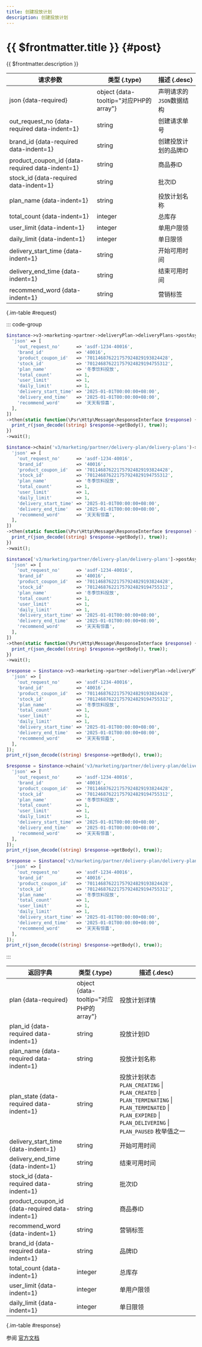 ```yaml
---
title: 创建投放计划
description: 创建投放计划
---
```


# {{ $frontmatter.title }} {#post}

{{ $frontmatter.description }}

| 请求参数 | 类型 {.type} | 描述 {.desc}
| --- | --- | ---
| json {data-required} | object {data-tooltip="对应PHP的array"} | 声明请求的`JSON`数据结构
| out_request_no {data-required data-indent=1} | string | 创建请求单号
| brand_id {data-required data-indent=1} | string | 创建投放计划的品牌ID
| product_coupon_id {data-required data-indent=1} | string | 商品券ID
| stock_id {data-required data-indent=1} | string | 批次ID
| plan_name {data-indent=1} | string | 投放计划名称
| total_count {data-indent=1} | integer | 总库存
| user_limit {data-indent=1} | integer | 单用户限领
| daily_limit {data-indent=1} | integer | 单日限领
| delivery_start_time {data-indent=1} | string | 开始可用时间
| delivery_end_time {data-indent=1} | string | 结束可用时间
| recommend_word {data-indent=1} | string | 营销标签

{.im-table #request}

::: code-group

```php [异步纯链式]
$instance->v3->marketing->partner->deliveryPlan->deliveryPlans->postAsync([
  'json' => [
    'out_request_no'      => 'asdf-1234-40016',
    'brand_id'            => '40016',
    'product_coupon_id'   => '701146876221757924829193824428',
    'stock_id'            => '701246876221757924829194755312',
    'plan_name'           => '冬季饮料投放',
    'total_count'         => 1,
    'user_limit'          => 1,
    'daily_limit'         => 1,
    'delivery_start_time' => '2025-01-01T00:00:00+08:00',
    'delivery_end_time'   => '2025-01-01T00:00:00+08:00',
    'recommend_word'      => '天天有惊喜',
  ],
])
->then(static function(\Psr\Http\Message\ResponseInterface $response) {
  print_r(json_decode((string) $response->getBody(), true));
})
->wait();
```

```php [异步声明式]
$instance->chain('v3/marketing/partner/delivery-plan/delivery-plans')->postAsync([
  'json' => [
    'out_request_no'      => 'asdf-1234-40016',
    'brand_id'            => '40016',
    'product_coupon_id'   => '701146876221757924829193824428',
    'stock_id'            => '701246876221757924829194755312',
    'plan_name'           => '冬季饮料投放',
    'total_count'         => 1,
    'user_limit'          => 1,
    'daily_limit'         => 1,
    'delivery_start_time' => '2025-01-01T00:00:00+08:00',
    'delivery_end_time'   => '2025-01-01T00:00:00+08:00',
    'recommend_word'      => '天天有惊喜',
  ],
])
->then(static function(\Psr\Http\Message\ResponseInterface $response) {
  print_r(json_decode((string) $response->getBody(), true));
})
->wait();
```

```php [异步属性式]
$instance['v3/marketing/partner/delivery-plan/delivery-plans']->postAsync([
  'json' => [
    'out_request_no'      => 'asdf-1234-40016',
    'brand_id'            => '40016',
    'product_coupon_id'   => '701146876221757924829193824428',
    'stock_id'            => '701246876221757924829194755312',
    'plan_name'           => '冬季饮料投放',
    'total_count'         => 1,
    'user_limit'          => 1,
    'daily_limit'         => 1,
    'delivery_start_time' => '2025-01-01T00:00:00+08:00',
    'delivery_end_time'   => '2025-01-01T00:00:00+08:00',
    'recommend_word'      => '天天有惊喜',
  ],
])
->then(static function(\Psr\Http\Message\ResponseInterface $response) {
  print_r(json_decode((string) $response->getBody(), true));
})
->wait();
```

```php [同步纯链式]
$response = $instance->v3->marketing->partner->deliveryPlan->deliveryPlans->post([
  'json' => [
    'out_request_no'      => 'asdf-1234-40016',
    'brand_id'            => '40016',
    'product_coupon_id'   => '701146876221757924829193824428',
    'stock_id'            => '701246876221757924829194755312',
    'plan_name'           => '冬季饮料投放',
    'total_count'         => 1,
    'user_limit'          => 1,
    'daily_limit'         => 1,
    'delivery_start_time' => '2025-01-01T00:00:00+08:00',
    'delivery_end_time'   => '2025-01-01T00:00:00+08:00',
    'recommend_word'      => '天天有惊喜',
  ],
]);
print_r(json_decode((string) $response->getBody(), true));
```

```php [同步声明式]
$response = $instance->chain('v3/marketing/partner/delivery-plan/delivery-plans')->post([
  'json' => [
    'out_request_no'      => 'asdf-1234-40016',
    'brand_id'            => '40016',
    'product_coupon_id'   => '701146876221757924829193824428',
    'stock_id'            => '701246876221757924829194755312',
    'plan_name'           => '冬季饮料投放',
    'total_count'         => 1,
    'user_limit'          => 1,
    'daily_limit'         => 1,
    'delivery_start_time' => '2025-01-01T00:00:00+08:00',
    'delivery_end_time'   => '2025-01-01T00:00:00+08:00',
    'recommend_word'      => '天天有惊喜',
  ],
]);
print_r(json_decode((string) $response->getBody(), true));
```

```php [同步属性式]
$response = $instance['v3/marketing/partner/delivery-plan/delivery-plans']->post([
  'json' => [
    'out_request_no'      => 'asdf-1234-40016',
    'brand_id'            => '40016',
    'product_coupon_id'   => '701146876221757924829193824428',
    'stock_id'            => '701246876221757924829194755312',
    'plan_name'           => '冬季饮料投放',
    'total_count'         => 1,
    'user_limit'          => 1,
    'daily_limit'         => 1,
    'delivery_start_time' => '2025-01-01T00:00:00+08:00',
    'delivery_end_time'   => '2025-01-01T00:00:00+08:00',
    'recommend_word'      => '天天有惊喜',
  ],
]);
print_r(json_decode((string) $response->getBody(), true));
```

:::

| 返回字典 | 类型 {.type} | 描述 {.desc}
| --- | --- | ---
| plan {data-required} | object {data-tooltip="对应PHP的array"} | 投放计划详情
| plan_id {data-required data-indent=1} | string | 投放计划ID
| plan_name {data-required data-indent=1} | string | 投放计划名称
| plan_state {data-required data-indent=1} | string | 投放计划状态<br/>`PLAN_CREATING` \| `PLAN_CREATED` \| `PLAN_TERMINATING` \| `PLAN_TERMINATED` \| `PLAN_EXPIRED` \| `PLAN_DELIVERING` \| `PLAN_PAUSED` 枚举值之一
| delivery_start_time {data-indent=1} | string | 开始可用时间
| delivery_end_time {data-indent=1} | string | 结束可用时间
| stock_id {data-required data-indent=1} | string | 批次ID
| product_coupon_id {data-required data-indent=1} | string | 商品券ID
| recommend_word {data-indent=1} | string | 营销标签
| brand_id {data-required data-indent=1} | string | 品牌ID
| total_count {data-indent=1} | integer | 总库存
| user_limit {data-indent=1} | integer | 单用户限领
| daily_limit {data-indent=1} | integer | 单日限领

{.im-table #response}

参阅 [官方文档](https://pay.weixin.qq.com/doc/v3/partner/4016184554)
